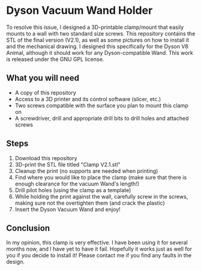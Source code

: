 # Dyson Vacuum Wand Holder
To resolve this issue, I designed a 3D-printable clamp/mount that easily mounts to a wall with two standard size screws. This repository contains the STL of the final version (V2.1), as well as some pictures on how to install it and the mechanical drawing. I designed this specifically for the Dyson V8 Animal, although it should work for any Dyson-compatible Wand. This work is released under the GNU GPL license.

## What you will need
* A copy of this repository
* Access to a 3D printer and its control software (slicer, etc.)
* Two screws compatible with the surface you plan to mount this clamp on
* A screwdriver, drill and appropriate drill bits to drill holes and attached screws

## Steps
1. Download this repository
2. 3D-print the STL file titled "Clamp V2.1.stl"
3. Cleanup the print (no supports are needed when printing)
4. Find where you would like to place the clamp (make sure that there is enough clearance for the vacuum Wand's length!)
5. Drill pilot holes (using the clamp as a template)
6. While holding the print against the wall, carefully screw in the screws, making sure not the overtighten them (and crack the plastic)
7. Insert the Dyson Vacuum Wand and enjoy!

## Conclusion
In my opinion, this clamp is very effective. I have been using it for several months now, and I have yet to have it fail. Hopefully it works just as well for you if you decide to install it! Please contact me if you find any faults in the design.
